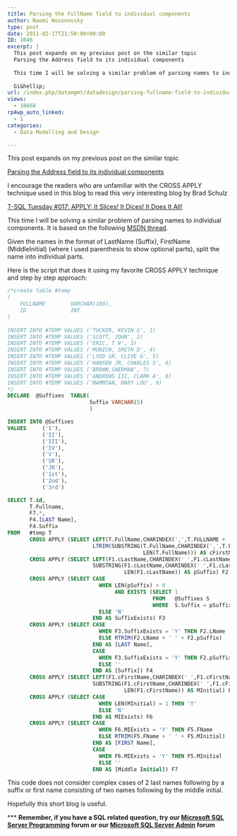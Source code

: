 ```yaml
---
title: Parsing the FullName field to individual components
author: Naomi Nosonovsky
type: post
date: 2011-02-17T21:50:00+00:00
ID: 1046
excerpt: |
  This post expands on my previous post on the similar topic
  Parsing the Address field to its individual components
  
  This time I will be solving a similar problem of parsing names to individual components. It is based on the following MSDN thread
  
  Gi&hellip;
url: /index.php/datamgmt/datadesign/parsing-fullname-field-to-individual/
views:
  - 18668
rp4wp_auto_linked:
  - 1
categories:
  - Data Modelling and Design

---
```

This post expands on my previous post on the similar topic
  
[Parsing the Address field to its individual components][1]

I encourage the readers who are unfamiliar with the CROSS APPLY technique used in this blog to read this very interesting blog by Brad Schulz
  
[T-SQL Tuesday #017: APPLY: It Slices! It Dices! It Does It All!][2]

This time I will be solving a similar problem of parsing names to individual components. It is based on the following [MSDN thread][3].

Given the names in the format of LastName (Suffix), FirstName (MiddleInitial) (where I used parenthesis to show optional parts), split the name into individual parts.

Here is the script that does it using my favorite CROSS APPLY technique and step by step approach:

```sql
/*create table #temp 
( 
    FULLNAME        VARCHAR(100), 
    ID              INT 
) 
  
INSERT INTO #TEMP VALUES ('TUCKER, KEVIN G', 1) 
INSERT INTO #TEMP VALUES ('SCOTT, JOHN', 2) 
INSERT INTO #TEMP VALUES ('ERIC, T W', 3) 
INSERT INTO #TEMP VALUES ('MUNICH, SMITH D', 4) 
INSERT INTO #TEMP VALUES ('LYOD SR, CLIVE G', 5) 
INSERT INTO #TEMP VALUES ('HANSEN JR, CHARLES S', 6) 
INSERT INTO #TEMP VALUES ('BROWN,SHERMAN', 7) 
INSERT INTO #TEMP VALUES ('ANDREWS III, CLARK A', 8) 
INSERT INTO #TEMP VALUES ('MAMMTAN, MARY LOU', 9) 
*/ 
DECLARE  @Suffixes  TABLE( 
                          Suffix VARCHAR(5) 
                          ) 

INSERT INTO @Suffixes 
VALUES     ('I'), 
           ('II'), 
           ('III'), 
           ('IV'), 
           ('V'), 
           ('SR'), 
           ('JR'), 
           ('1st'), 
           ('2nd'), 
           ('3rd') 

SELECT T.id, 
       T.Fullname, 
       F7.*, 
       F4.[LAST Name], 
       F4.Suffix 
FROM   #temp T 
       CROSS APPLY (SELECT LEFT(T.FullName,CHARINDEX(',',T.FULLNAME + ',') - 1) AS cLastName,
                           LTRIM(SUBSTRING(T.FullName,CHARINDEX(',',T.FULLNAME + ',') + 1, 
                                           LEN(T.FullName))) AS cFirstName) F1 
       CROSS APPLY (SELECT LEFT(F1.cLastName,CHARINDEX(' ',F1.cLastName + ' ') - 1) AS LName,
                           SUBSTRING(F1.cLastName,CHARINDEX(' ',F1.cLastName + ' ') + 1, 
                                     LEN(F1.cLastName)) AS pSuffix) F2 
       CROSS APPLY (SELECT CASE 
                             WHEN LEN(pSuffix) > 0 
                                  AND EXISTS (SELECT 1 
                                              FROM   @Suffixes S 
                                              WHERE  S.Suffix = pSuffix) THEN 'Y' 
                             ELSE 'N' 
                           END AS SuffixExists) F3 
       CROSS APPLY (SELECT CASE 
                             WHEN F3.SuffixExists = 'Y' THEN F2.LName 
                             ELSE RTRIM(F2.LName + ' ' + F2.pSuffix) 
                           END AS [LAST Name], 
                           CASE 
                             WHEN F3.SuffixExists = 'Y' THEN F2.pSuffix 
                             ELSE '' 
                           END AS [Suffix]) F4 
       CROSS APPLY (SELECT LEFT(F1.cFirstName,CHARINDEX(' ',F1.cFirstName + ' ') - 1) AS FName,
                           SUBSTRING(F1.cFirstName,CHARINDEX(' ',F1.cFirstName + ' ') + 1, 
                                     LEN(F1.cFirstName)) AS MInitial) F5 
       CROSS APPLY (SELECT CASE 
                             WHEN LEN(MInitial) = 1 THEN 'Y' 
                             ELSE 'N' 
                           END AS MIExists) F6 
       CROSS APPLY (SELECT CASE 
                             WHEN F6.MIExists = 'Y' THEN F5.FName 
                             ELSE RTRIM(F5.FName + ' ' + F5.MInitial) 
                           END AS [FIRST Name], 
                           CASE 
                             WHEN F6.MIExists = 'Y' THEN F5.MInitial 
                             ELSE '' 
                           END AS [Middle Initial]) F7 
```

This code does not consider complex cases of 2 last names following by a suffix or first name consisting of two names following by the middle initial.

Hopefully this short blog is useful.

\*** **Remember, if you have a SQL related question, try our [Microsoft SQL Server Programming][4] forum or our [Microsoft SQL Server Admin][5] forum**<ins></ins>

 [1]: /index.php/DataMgmt/DataDesign/parsing-the-address-field-to-its-individ
 [2]: http://bradsruminations.blogspot.com/2011/04/t-sql-tuesday-017-it-slices-it-dices-it.html
 [3]: http://social.msdn.microsoft.com/Forums/en-US/transactsql/thread/c31fe71b-2c51-497d-a322-0e7e17a861cd
 [4]: http://forum.ltd.local/viewforum.php?f=17
 [5]: http://forum.ltd.local/viewforum.php?f=22
